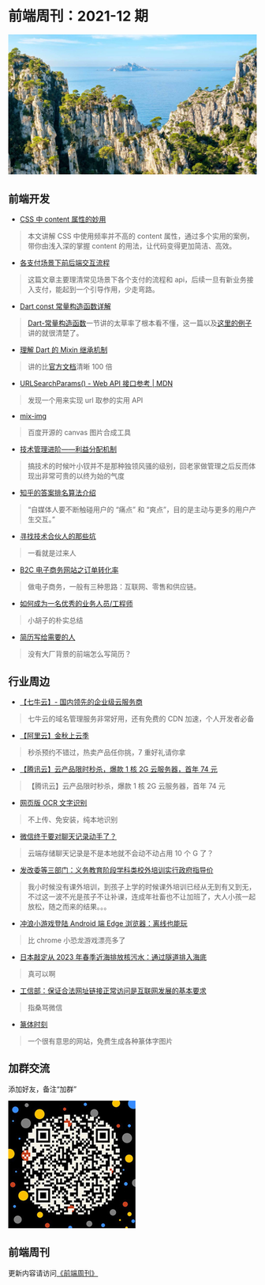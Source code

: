 # 前端周刊：2021-12 期

[![](/img/bing/20210908.png?imageMogr2/thumbnail/960x)](https://cn.bing.com/search?q=峡湾)

## 前端开发

- [CSS 中 content 属性的妙用](https://echeverra.cn/2021/08/06/css-content/)

> 本文讲解 CSS 中使用频率并不高的 content 属性，通过多个实用的案例，带你由浅入深的掌握 content 的用法，让代码变得更加简洁、高效。

- [各支付场景下前后端交互流程](https://mp.weixin.qq.com/s/m3AGf_xp8AgcgDCK6dZKoQ)

> 这篇文章主要理清常见场景下各个支付的流程和 api，后续一旦有新业务接入支付，能起到一个引导作用，少走弯路。

- [Dart const 常量构造函数详解](https://www.wodecun.com/blog/8075.html)

> [Dart-常量构造函数](https://www.dartcn.com/guides/language/language-tour)一节讲的太草率了根本看不懂，这一篇以及[这里的例子](https://stackoverflow.com/questions/21744677/how-does-the-const-constructor-actually-work/21746692#21746692)讲的就很清楚了。

- [理解 Dart 的 Mixin 继承机制](https://my.oschina.net/zzxzzg/blog/2962518)

> 讲的比[官方文档](https://www.dartcn.com/guides/language/language-tour#%E4%B8%BA%E7%B1%BB%E6%B7%BB%E5%8A%A0%E5%8A%9F%E8%83%BD-mixin)清晰 100 倍

- [URLSearchParams() - Web API 接口参考 | MDN](https://developer.mozilla.org/zh-CN/docs/Web/API/URLSearchParams/URLSearchParams#browser_compatibility)

> 发现一个用来实现 url 取参的实用 API

- [mix-img](https://github.com/baidu/mix-img)

> 百度开源的 canvas 图片合成工具

- [技术管理进阶——利益分配机制](https://mp.weixin.qq.com/s/Tpy5bu5lgW1JkM8b2MhgKg)

> 搞技术的时候叶小钗并不是那种独领风骚的级别，回老家做管理之后反而体现出非常可贵的以终为始的气度

- [知乎的答案排名算法介绍](https://mp.weixin.qq.com/s/IfnTVJHXVtYlS_VzicTvOg)

> “自媒体人要不断触碰用户的 “痛点” 和 “爽点”，目的是主动与更多的用户产生交互。”

- [寻找技术合伙人的那些坑](https://www.iteye.com/blog/zwchen-2269887)

> 一看就是过来人

- [B2C 电子商务网站之订单转化率](https://www.iteye.com/blog/zwchen-1402820)

> 做电子商务，一般有三种思路：互联网、零售和供应链。

- [如何成为一名优秀的业务人员/工程师](https://www.yuque.com/barretlee/thinking/lo6pnm)

> 小胡子的朴实总结

- [简历写给需要的人](https://zhuanlan.zhihu.com/p/410527529)

> 没有大厂背景的前端怎么写简历？

## 行业周边

- [【七牛云】- 国内领先的企业级云服务商](https://marketing.qiniu.com/cps/redirect?redirect_id=4&cps_key=1hfwb75ib2jbm)

> 七牛云的域名管理服务非常好用，还有免费的 CDN 加速，个人开发者必备

- [【阿里云】金秋上云季](https://www.aliyun.com/activity/daily/fy22sepmain?userCode=y31qmczl)

> 秒杀预约不错过，热卖产品任你挑，7 重好礼请你拿

- [【腾讯云】云产品限时秒杀，爆款 1 核 2G 云服务器，首年 74 元](https://curl.qcloud.com/MqKk5i3v)

> 【腾讯云】云产品限时秒杀，爆款 1 核 2G 云服务器，首年 74 元

- [网页版 OCR 文字识别](https://pearocr.com/)

> 不上传、免安装，纯本地识别

- [微信终于要对聊天记录动手了？](https://www.cnbeta.com/articles/tech/1175055.htm)

> 云端存储聊天记录是不是本地就不会动不动占用 10 个 G 了？

- [发改委等三部门：义务教育阶段学科类校外培训实行政府指导价](https://www.cnbeta.com/articles/tech/1175529.htm)

> 我小时候没有课外培训，到孩子上学的时候课外培训已经从无到有又到无，不过这一波不光是孩子不让补课，连成年社畜也不让加班了，大人小孩一起放松，随之而来的结果。。。

- [冲浪小游戏登陆 Android 端 Edge 浏览器：离线也能玩](https://www.cnbeta.com/articles/tech/1175749.htm)

> 比 chrome 小恐龙游戏漂亮多了

- [日本敲定从 2023 年春季近海排放核污水：通过隧道排入海底](https://www.cnbeta.com/articles/tech/1176651.htm)

> 真可以啊

- [工信部：保证合法网址链接正常访问是互联网发展的基本要求](https://www.cnbeta.com/articles/tech/1178307.htm)

> 指桑骂微信

- [篆体时刻](https://www.dullr.com/)

> 一个很有意思的网站，免费生成各种篆体字图片

## 加群交流

添加好友，备注“加群”

![refned_x](/img/a/refined-x.jpg)

## 前端周刊

更新内容请访问[《前端周刊》](https://frontend-weekly.com/)
